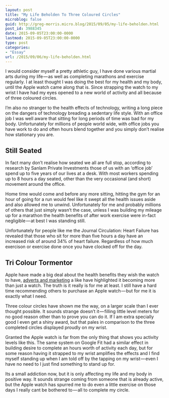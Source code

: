 ```yaml
---
layout: post
title: "My Life Beholden To Three Coloured Circles"
microblog: false
guid: http://greg-morris.micro.blog/2015/09/05/my-life-beholden.html
post_id: 3988345
date: 2015-09-05T23:00:00-0000
lastmod: 2015-09-05T23:00:00-0000
type: post
categories:
- "Essay"
url: /2015/09/06/my-life-beholden.html
---
```

<!--kg-card-begin: html--><p>I would consider myself a pretty athletic guy, I have done various martial arts during my life — as well as completing marathons and exercise regularly. I at least thought I was doing the best for my health and my body, until the Apple watch came along that is. Since strapping the watch to my wrist I have had my eyes opened to a new world of activity and all because of three coloured circles.</p>
<p>I’m also no stranger to the health effects of technology, writing a long piece on the dangers of technology breading a sedentary life style. With an office job I was well aware that sitting for long periods of time was bad for my body. Unfortunately for millions of people world wide, with office jobs you have work to do and often hours blend together and you simply don’t realise how stationary you are.</p>
<h2><strong>Still Seated</strong></h2>
<p>In fact many don’t realise how seated we all are full stop, according to research by Sanlam Private Investments those of us with an ‘office job’ spend up to five years of our lives at a desk. With most workers spending up to 8 hours a day seated, other than the very occasional (and short) movement around the office.</p>
<p>Home time would come and before any more sitting, hitting the gym for an hour of going for a run would feel like it swept all the health issues aside and also allowed me to unwind. Unfortunately for me and probably millions of others that just simply wasn’t the case, unless I was building my mileage up for a marathon the health benefits of after work exercise were in-fact negligible — at best I was standing still.</p>
<p>Unfortunately for people like me the Journal Circulation: Heart Failure has revealed that those who sit for more than five hours a day have an increased risk of around 34% of heart failure. Regardless of how much exercison or exercise done once you have clocked off for the day.</p>
<h2><strong>Tri Colour Tormentor</strong></h2>
<p>Apple have made a big deal about the health benefits they wish the watch to have, <a href="http://www.apple.com/uk/watch/health-and-fitness/">adverts and marketing</a> a like have highlighted it becoming more than just a watch. The truth is it really is for me at least. I still have a hard time recommending others to purchase an Apple watch — but for me it is exactly what I need.</p>
<p>Three colour circles have shown me the way, on a larger scale than I ever thought possible. It sounds strange doesn’t it — filling little level meters for no good reason other than to prove you can do it. If I am extra specially good I even get a shiny award, but that pales in comparison to the three completed circles displayed proudly on my wrist.</p>
<p>Granted the Apple watch is far from the only thing that shows you activity levels like this. The same system on Google Fit had a similar effect in building desire to complete an hours worth of activity each day, but for some reason having it strapped to my wrist amplifies the effects and I find myself standing up when I am told off by the tapping on my wrist — even I have no need to I just find something to stand up for.</p>
<p>Its a small addiction now, but it is only affecting my life and my body in positive way. It sounds strange coming from someone that is already active, but the Apple watch has spurred me to do even a little exercise on those days I really cant be bothered to — all to complete my circle.</p>
<!--kg-card-end: html-->
